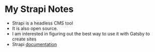 # My Strapi Notes
- Strapi is a headless CMS tool
- It is also open source. 
- I am interested in figuring out the best way to use it with Gatsby to create sites 
- Strapi [documentation](https://strapi.io/documentation/)